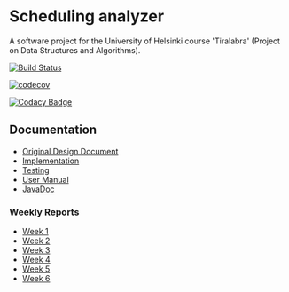 # Scheduling analyzer
A software project for the University of Helsinki course 'Tiralabra' (Project on Data Structures and Algorithms).

[![Build Status](https://travis-ci.org/otsha/tiralabra-scheduler.svg?branch=master)](https://travis-ci.org/otsha/tiralabra-scheduler)

[![codecov](https://codecov.io/gh/otsha/tiralabra-scheduler/branch/master/graph/badge.svg)](https://codecov.io/gh/otsha/tiralabra-scheduler)

[![Codacy Badge](https://api.codacy.com/project/badge/Grade/d0ab491418a2477d99c32a23c1d9e566)](https://www.codacy.com/app/otsha/tiralabra-scheduler?utm_source=github.com&amp;utm_medium=referral&amp;utm_content=otsha/tiralabra-scheduler&amp;utm_campaign=Badge_Grade)

## Documentation
- [Original Design Document](https://github.com/otsha/tiralabra-scheduler/blob/master/Documentation/description.md)
- [Implementation](https://github.com/otsha/tiralabra-scheduler/blob/master/Documentation/implementation.md)
- [Testing](https://github.com/otsha/tiralabra-scheduler/blob/master/Documentation/testing.md)
- [User Manual](https://github.com/otsha/tiralabra-scheduler/blob/master/Documentation/usermanual.md)
- [JavaDoc](https://htmlpreview.github.io/?https://github.com/otsha/tiralabra-scheduler/blob/master/Documentation/javadoc/index.html)

### Weekly Reports
- [Week 1](https://github.com/otsha/tiralabra-scheduler/blob/master/Documentation/weekly-report-1.md)
- [Week 2](https://github.com/otsha/tiralabra-scheduler/blob/master/Documentation/weekly-report-2.md)
- [Week 3](https://github.com/otsha/tiralabra-scheduler/blob/master/Documentation/weekly-report-3.md)
- [Week 4](https://github.com/otsha/tiralabra-scheduler/blob/master/Documentation/weekly-report-4.md)
- [Week 5](https://github.com/otsha/tiralabra-scheduler/blob/master/Documentation/weekly-report-5.md)
- [Week 6](https://github.com/otsha/tiralabra-scheduler/blob/master/Documentation/weekly-report-6.md)
